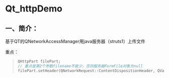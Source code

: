 # Qt_httpDemo
## 一、简介：<br>
基于QT的QNetworkAccessManager用java服务器（struts1）上传文件<br>

重点：<br>
> ```c++
> QHttpPart filePart;
> // 重点是第2个参数filename不能少，否则服务器FormFile对象为null
> filePart.setHeader(QNetworkRequest::ContentDispositionHeader, QVariant(QString("form-data; name=\"%1\";filename=\"%2\"").arg("file").arg(file->fileName())));
> ```
